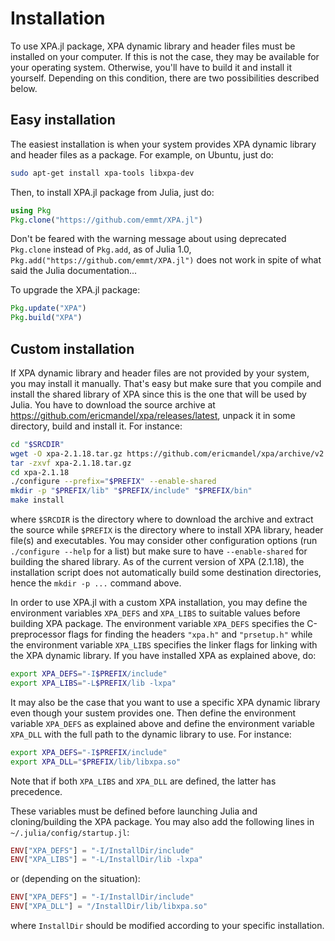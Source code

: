 # Installation

To use XPA.jl package, XPA dynamic library and header files must be installed
on your computer.  If this is not the case, they may be available for your
operating system.  Otherwise, you'll have to build it and install it yourself.
Depending on this condition, there are two possibilities described below.


## Easy installation

The easiest installation is when your system provides XPA dynamic library and
header files as a package.  For example, on Ubuntu, just do:

```sh
sudo apt-get install xpa-tools libxpa-dev
```

Then, to install XPA.jl package from Julia, just do:

```julia
using Pkg
Pkg.clone("https://github.com/emmt/XPA.jl")
```

Don't be feared with the warning message about using deprecated `Pkg.clone`
instead of `Pkg.add`, as of Julia 1.0,
`Pkg.add("https://github.com/emmt/XPA.jl")` does not work in spite of what said
the Julia documentation...

To upgrade the XPA.jl package:

```julia
Pkg.update("XPA")
Pkg.build("XPA")
```


## Custom installation

If XPA dynamic library and header files are not provided by your system, you
may install it manually.  That's easy but make sure that you compile and
install the shared library of XPA since this is the one that will be used by
Julia.  You have to download the source archive at
https://github.com/ericmandel/xpa/releases/latest, unpack it in some directory,
build and install it.  For instance:

```sh
cd "$SRCDIR"
wget -O xpa-2.1.18.tar.gz https://github.com/ericmandel/xpa/archive/v2.1.18.tar.gz
tar -zxvf xpa-2.1.18.tar.gz
cd xpa-2.1.18
./configure --prefix="$PREFIX" --enable-shared
mkdir -p "$PREFIX/lib" "$PREFIX/include" "$PREFIX/bin"
make install
```

where `$SRCDIR` is the directory where to download the archive and extract the
source while `$PREFIX` is the directory where to install XPA library, header
file(s) and executables.  You may consider other configuration options (run
`./configure --help` for a list) but make sure to have `--enable-shared` for
building the shared library.  As of the current version of XPA (2.1.18), the
installation script does not automatically build some destination directories,
hence the `mkdir -p ...` command above.

In order to use XPA.jl with a custom XPA installation, you may define the
environment variables `XPA_DEFS` and `XPA_LIBS` to suitable values before
building XPA package.  The environment variable `XPA_DEFS` specifies the
C-preprocessor flags for finding the headers `"xpa.h"` and `"prsetup.h"` while
the environment variable `XPA_LIBS` specifies the linker flags for linking with
the XPA dynamic library.  If you have installed XPA as explained above, do:

```sh
export XPA_DEFS="-I$PREFIX/include"
export XPA_LIBS="-L$PREFIX/lib -lxpa"
```

It may also be the case that you want to use a specific XPA dynamic library
even though your sustem provides one.  Then define the environment variable
`XPA_DEFS` as explained above and define the environment variable `XPA_DLL`
with the full path to the dynamic library to use.  For instance:

```sh
export XPA_DEFS="-I$PREFIX/include"
export XPA_DLL="$PREFIX/lib/libxpa.so"
```

Note that if both `XPA_LIBS` and `XPA_DLL` are defined, the latter has
precedence.

These variables must be defined before launching Julia and cloning/building the
XPA package.  You may also add the following lines in
`~/.julia/config/startup.jl`:

```julia
ENV["XPA_DEFS"] = "-I/InstallDir/include"
ENV["XPA_LIBS"] = "-L/InstallDir/lib -lxpa"
```

or (depending on the situation):

```julia
ENV["XPA_DEFS"] = "-I/InstallDir/include"
ENV["XPA_DLL"] = "/InstallDir/lib/libxpa.so"
```

where `InstallDir` should be modified according to your specific installation.
